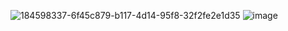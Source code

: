 ![184598337-6f45c879-b117-4d14-95f8-32f2fe2e1d35](https://user-images.githubusercontent.com/111113016/186647143-3a8197fe-621e-4b4c-8021-4cf8c73f12c7.png)
![image](https://user-images.githubusercontent.com/111113016/193447394-09252cd9-9508-44ff-8c2f-48393d7d0526.png)
